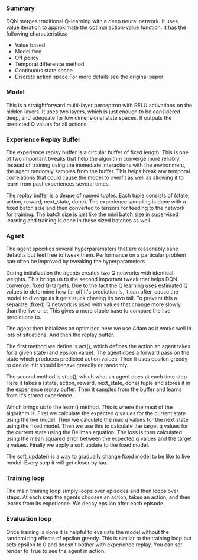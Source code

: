 ### Summary
DQN merges traditional Q-learning with a deep neural network.  It uses value iteration to approximate the optimal action-value function.  It has the following characteristics:
- Value based
- Model free
- Off policy
- Temporal difference method
- Continuous state space
- Discrete action space
For more details see the original [paper](https://storage.googleapis.com/deepmind-media/dqn/DQNNaturePaper.pdf.)

### Model
This is a straightforward multi-layer perceptron with RELU activations on the hidden layers.  It uses two layers, which is just enough to be considered deep, and adequate for low dimensional state spaces.  It outputs the predicted Q values for all actions.


### Experience Replay Buffer
The experience replay buffer is a circular buffer of fixed length.  This is one of two important tweaks that help the algorithm converge more reliably.  Instead of training using the immediate interactions with the environment, the agent randomly samples from the buffer.  This helps break any temporal correlations that could cause the model to overfit as well as allowing it to learn from past experiences several times.

The replay buffer is a deque of named tuples.  Each tuple consists of (state, action, reward, next_state, done).  The experience sampling is done with a fixed batch size and then converted to tensors for feeding to the network for training.  The batch size is just like the mini batch size in supervised learning and training is done in these sized batches as well.


### Agent
The agent specifics several hyperparamaters that are reasonably sane defaults but feel free to tweak them.  Performance on a particular problem can often be improved by tweaking the hyperparameters.

During initialization the agents creates two Q networks with identical weights.  This brings us to the second important tweak that helps DQN converge, fixed Q-targets.  Due to the fact the Q learning uses estimated Q values to determine how far off it's prediction is, it can often cause the model to diverge as it gets stuck chasing its own tail.  To prevent this a separate (fixed) Q network is used with values that change more slowly than the live one.  This gives a more stable base to compare the live predictions to.

The agent then initializes an optimizer, here we use Adam as it works well in lots of situations.  And then the replay buffer.

The first method we define is act(), which defines the action an agent takes for a given state (and epsilon value).   The agent does a forward pass on the state which produces predicted action values.  Then it uses epsilon greedy to decide if it should behave greedily or randomly.

The second method is step(), which what an agent does at each time step.  Here it takes a (state, action, reward, next_state, done) tuple and stores it in the experience replay buffer.  Then it samples from the buffer and learns from it's stored experience.

Which brings us to the learn() method.  This is where the meat of the algorithm is.  First we calculate the expected q values for the current state using the live model.  Then we calculate the max q values for the next state using the fixed model.  Then we use this to calculate the target q values for the current state using the Bellman equation.  The loss is then calculated using the mean squared error between the expected q values and the target q values.  Finally we apply a soft update to the fixed model.

The soft_update() is a way to gradually change fixed model to be like to live model.  Every step it will get closer by tau.


### Training loop
The main training loop simply loops over episodes and then loops over steps.  At each step the agents chooses an action, takes an action, and then learns from its experience.  We decay epsilon after each episode.


### Evaluation loop
Once training is done it is helpful to evaluate the model without the randomizing effects of epsilon greedy.  This is similar to the training loop but sets epsilon to 0 and doesn't bother with experience replay.   You can set render to True to see the agent in action.
